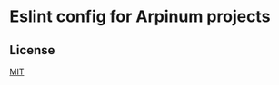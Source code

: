 # Eslint config for Arpinum projects

## License

[MIT](LICENSE)

[glob module]: https://www.npmjs.com/package/glob
[glob method]: https://github.com/isaacs/node-glob#globpattern-options-cb
[glob repository]: https://github.com/isaacs/node-glob
[child process]: https://nodejs.org/api/child_process.html#child_process_class_childprocess
